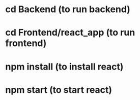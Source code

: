 # cd Backend (to run backend)
# cd Frontend/react_app (to run frontend)
# npm install (to install react)
# npm start (to start react)
